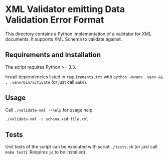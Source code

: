 # XML Validator emitting Data Validation Error Format

This directory contains a Python implementation of a validator for XML documents. It supports XML Schema to validate against.

## Requirements and installation

The script requires Python >= 3.3.

Install dependencies listed in `requirements.txt` with `python -mvenv .venv && . .venv/bin/activate` (or just call `make`).

## Usage

Call `./validate-xml --help` for usage help.

~~~sh
./validate-xml -s schema.xsd file.xml
~~~

## Tests

Unit tests of the script can be executed with script `./tests.sh` (or just call `make test`). Requires `jq` to be installed).
